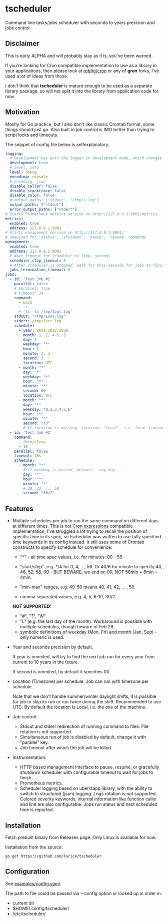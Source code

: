 # tscheduler
Command line tasks/jobs scheduler with seconds to years precision and jobs control

## Disclaimer

This is early ALPHA and will probably stay as it is, you've been warned.

If you're looking for Cron compatible implementation to use as a library in your applications, then please look at [robfig/cron](https://github.com/robfig/cron) or any of __gron__ forks, I've used a lot of ideas from those.

I don't think that __tscheduler__ is mature enough to be used as a separate library package, so will not split it into the library from application code for now.

## Motivation

Mostly for Go practice, but I also don't like classic Crontab format, some things should just go. Also built in job control is IMO better than trying to script locks and timeouts. 

The snippet of config file below is selfexplanatory.
```yaml
logging:
  # Development key puts the logger in development mode, which changes the behavior of DPanicLevel and takes stacktraces more liberally.
  development: true
  # level: info
  level: debug
  encoding: console
  # encoding: json
  disable_caller: false
  disable_stacktrace: false
  disable_color: false
  # output_paths: ["stdout", "/tmp/1.log"]
  output_paths: ["stdout"]
  error_output_paths: ["stderr"]
# Starts Prometheus metrics service on http://127.0.0.1:9002/metrics
metrics:
  enabled: true
  address: 127.0.0.1:9002
# Starts management service on http://127.0.0.1:9001/
# Required for 'status', 'shutdown', 'pause', 'resume' commands
management:
  enabled: true
  address: 127.0.0.1:9001
  # Wait timeout for scheduler to stop, seconds
  scheduler_stop_timeout: 5
  # After scheduler is stopped, wait for this seconds for jobs to finish
  jobs_termination_timeout: 5
jobs:
  - id: 'Test Job #1'
    parallel: false
    # parallel: true
    # timeout: 3s
    command: 
      - bash
      - -c 
      - 'ls -la /tmp/1out.log'
    stdout: "/tmp/1out.log"
    stderr: /tmp/1err.log
    schedule:
      - year: 2021-2022,2030
        month: 1, 2, 4-5, 3
        day: 1
        weekday: "*"
        hour: 1
        minute: 2, 3
        second: 3
        location: UTC
      - month: "*"
        day: "*"
        weekday: "*"
        hour: "*"
        minute: "*"
        second: 00
        location: UTC
      - month: "*"
        day: "*"
        weekday: "0,2,3,4,5,6"
        hour: "*"
        minute: "*"
        second: "/3"
        # If location is missing, location: "Local", i.e. local timezone
  - id: 'Test Job #2'
    command: 
      - /bin/sleep
      - 10
    parallel: false
    timeout: 10s
    schedule:
      - month: "*"
        # if weekday is missed, default - any day
        day: "*"
        hour: "*"
        minute: "*"
        # 30, 32, ...,58
        second: "30/2"
  ```      

## Features

* Multiple schedules per job to run the same command on different days at different times.
This is not [Cron expressions](https://en.wikipedia.org/wiki/Cron#CRON_expression) compatible implementation, I've struggled a lot trying to recall the position of specific time in its spec, so tscheduler was written to use fully specified time keywords in its config instead. It still uses some of Crontab constructs to specify schedule for convenience:

  * "*" - all time spec values, i.e. for minutes: 00 - 59.

  * "start/step" ,e.g. */4 for 0, 4, ..., 56. Or 40/6 for minute to specify 40, 46, 52, 58, *00* - BUT BEWARE, we end on 00, NOT 58min + 6min = 4min.

  * "min-max" ranges, e.g. 40-50 means 40, 41, 42, ... , 50.
  * comma separated values, e.g. 4, 5, 6-10, 30/2.

   **NOT SUPPORTED:**

  * "#", "?", "W"
  * "L" (e.g. the last day of the month). Workaround is possible with multiple schedules, though beware of Feb 29.
  * symbolic definitions of weekday (Mon, Fri) and month (Jan, Sep) - only numeric is used.

* Year and seconds precision by default.

    If year is ommited, will try to find the next job run for every year from current to 10 years in the future.

    If second is ommited, by default it specifies 00.

* Location (Timezone) per schedule. Job can run with timezone per schedule.

  Note that we don't handle summer/winter daylight shifts, it is possible for job to skip its run or run twice during the shift. Recommended to use UTC.
  By default the location is Local, i.e. the one of the machine.

* Job control:

  * Stdout and stderr redirection of running command to files. File rotation is not supported.
  * Simultaneous run of job is disabled by default, change it with "parallel" key.
  * Job timeout after which the job will be killed.

* Instrumentation:

  * HTTP based management interface to pause, resume, or gracefully shutdown scheduler with configurable timeout to wait for jobs to finish.
  * Prometheus metrics.
  * Scheduler logging based on uber/zapp library, with the ability to switch to structured (json) logging.
  Logs rotation is not supported. Colored severity keywords, internal information like function caller and line are also configurable. Jobs run status and next scheduled time is reported.

## Installation

Fetch prebuilt binary from Releases page. Only Linux is avaliable for now.

Installation from the source:

```go get https://github.com/Tarick/tscheduler```

## Configuration

See [examples/config.yaml](examples/config.yaml).

The path to file could be passed via --config option or looked up in order in:
* current dir
* $HOME/.config/tscheduler/
* /etc/tscheduler/
